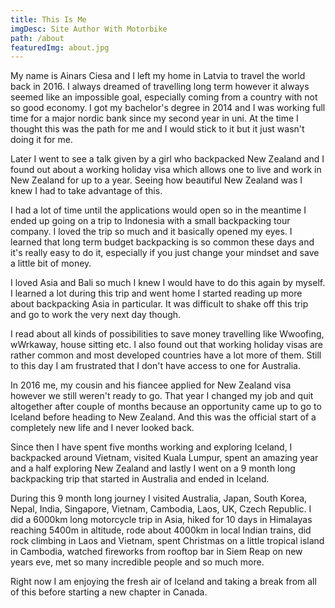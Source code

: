 ```yaml
---
title: This Is Me
imgDesc: Site Author With Motorbike
path: /about
featuredImg: about.jpg
---
```


My name is Ainars Ciesa and I left my home in Latvia to travel the world back in 2016. I always dreamed of travelling long term however it always seemed like an impossible goal, especially coming from a country with not so good economy. I got my bachelor's degree in 2014 and I was working full time for a major nordic bank since my second year in uni. At the time I thought this was the path for me and I would stick to it but it just wasn't doing it for me.

Later I went to see a talk given by a girl who backpacked New Zealand and I found out about a working holiday visa which allows one to live and work in New Zealand for up to a year. Seeing how beautiful New Zealand was I knew I had to take advantage of this.

I had a lot of time until the applications would open so in the meantime I ended up going on a trip to Indonesia with a small backpacking tour company. I loved the trip so much and it basically opened my eyes. I learned that long term budget backpacking is so common these days and it's really easy to do it, especially if you just change your mindset and save a little bit of money.

I loved Asia and Bali so much I knew I would have to do this again by myself. I learned a lot during this trip and went home I started reading up more about backpacking Asia in particular. It was difficult to shake off this trip and go to work the very next day though.

I read about all kinds of possibilities to save money travelling like Wwoofing, wWrkaway, house sitting etc. I also found out that working holiday visas are rather common and most developed countries have a lot more of them. Still to this day I am frustrated that I don't have access to one for Australia.

In 2016 me, my cousin and his fiancee applied for New Zealand visa however we still weren't ready to go. That year I changed my job and quit altogether after couple of months because an opportunity came up to go to Iceland before heading to New Zealand. And this was the official start of a completely new life and I never looked back.

Since then I have spent five months working and exploring Iceland, I backpacked around Vietnam, visited Kuala Lumpur, spent an amazing year and a half exploring New Zealand and lastly I went on a 9 month long backpacking trip that started in Australia and ended in Iceland.

During this 9 month long journey I visited Australia, Japan, South Korea, Nepal, India, Singapore, Vietnam, Cambodia, Laos, UK, Czech Republic. I did a 6000km long motorcycle trip in Asia, hiked for 10 days in Himalayas reaching 5400m in altitude, rode about 4000km in local Indian trains, did rock climbing in Laos and Vietnam, spent Christmas on a little tropical island in Cambodia, watched fireworks from rooftop bar in Siem Reap on new years eve, met so many incredible people and so much more.

Right now I am enjoying the fresh air of Iceland and taking a break from all of this before starting a new chapter in Canada.
